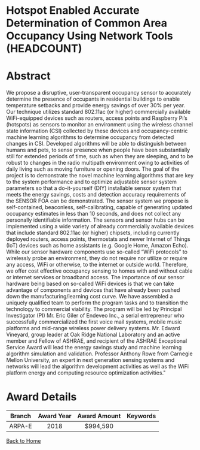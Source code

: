 
Hotspot Enabled Accurate Determination of Common Area Occupancy Using Network Tools (HEADCOUNT)
===============================================================================================

# Abstract


We propose a disruptive, user-transparent occupancy sensor to accurately determine the presence of occupants in residential buildings to enable temperature setbacks and provide energy savings of over 30% per year.  Our technique utilizes standard 802.11ac (or higher) commercially available WiFi-equipped devices such as routers, access points and Raspberry Pi’s (hotspots) as sensors to monitor an environment using the wireless channel state information (CSI) collected by these devices and occupancy-centric machine learning algorithms to determine occupancy from detected changes in CSI.  Developed algorithms will be able to distinguish between humans and pets, to sense presence when people have been substantially still for extended periods of time, such as when they are sleeping, and to be robust to changes in the radio multipath environment owing to activities of daily living such as moving furniture or opening doors.  The goal of the project is to demonstrate the novel machine learning algorithms that are key to the system performance and to optimize adjustable sensor system parameters so that a do-it-yourself (DIY) installable sensor system that meets the energy savings, costs and detection accuracy requirements of the SENSOR FOA can be demonstrated.  The sensor system we propose is self-contained, beaconless, self-calibrating, capable of generating updated occupancy estimates in less than 10 seconds, and does not collect any personally identifiable information.  The sensors and sensor hubs can be implemented using a wide variety of already commercially available devices that include standard 802.11ac (or higher) chipsets, including currently deployed routers, access points, thermostats and newer Internet of Things (IoT) devices such as home assistants (e.g. Google Home, Amazon Echo). While our sensor hardware components use so-called “WiFi protocols” to wirelessly probe an environment, they do not require nor utilize or require any access, WiFi or otherwise, to the internet or outside world.  Therefore, we offer cost effective occupancy sensing to homes with and without cable or internet services or broadband access. The importance of our sensor hardware being based on so-called WiFi devices is that we can take advantage of components and devices that have already been pushed down the manufacturing/learning cost curve.
We have assembled a uniquely qualified team to perform the program tasks and to transition the technology to commercial viability. The program will be led by Principal Investigator (PI) Mr. Eric Giler of Endeveo Inc., a serial entrepreneur who successfully commercialized the first voice mail systems, mobile music platforms and mid-range wireless power delivery systems. Mr. Edward Vineyard, group leader at Oak Ridge National Laboratory and an active member and Fellow of ASHRAE, and recipient of the ASHRAE Exceptional Service Award will lead the energy savings study and machine learning algorithm simulation and validation.  Professor Anthony Rowe from Carnegie Mellon University, an expert in next generation sensing systems and networks will lead the algorithm development activities as well as the WiFi platform energy and computing resource optimization activities."  

# Award Details

|Branch|Award Year|Award Amount|Keywords|
| :---: | :---: | :---: | :---: |
|ARPA-E|2018|$994,590||
  
  


[Back to Home](https://github.com/chrischow/dod_sbir_awards#322)